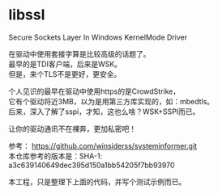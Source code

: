 # libssl
Secure Sockets Layer In Windows KernelMode Driver

在驱动中使用套接字算是比较高级的话题了。  
最早的是TDI客户端，后来是WSK。  
但是，来个TLS不是更好，更安全。  

个人见识的最早在驱动中使用https的是CrowdStrike，  
它有个驱动将近3MB，以为是用第三方库实现的，如：mbedtls。  
后来，深入了解了sspi，才知，这也么啥？WSK+SSPI而已。  

让你的驱动通讯不在裸奔，更加私密吧！  

参考：
https://github.com/winsiderss/systeminformer.git  
本仓库参考的版本是：SHA-1: a3c639140649dec395d150a1bb54205f7bb93970  

本工程，只是整理下上面的代码，并写个测试示例而已。  
